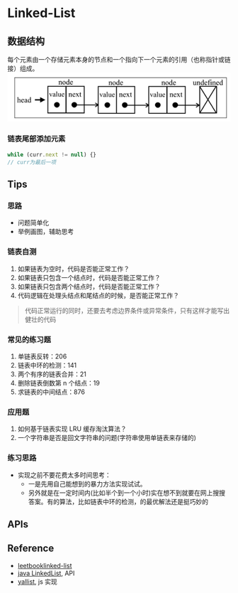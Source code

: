 # Linked-List

## 数据结构

每个元素由一个存储元素本身的节点和一个指向下一个元素的引用（也称指针或链接）组成。
![](../../../assets/images/linked-list/1.png)

### 链表尾部添加元素

```ts
while (curr.next != null) {}
// curr为最后一项
```

## Tips

### 思路

- 问题简单化
- 举例画图，辅助思考

### 链表自测

1. 如果链表为空时，代码是否能正常工作？
2. 如果链表只包含一个结点时，代码是否能正常工作？
3. 如果链表只包含两个结点时，代码是否能正常工作？
4. 代码逻辑在处理头结点和尾结点的时候，是否能正常工作？

> 代码正常运行的同时，还要去考虑边界条件或异常条件，只有这样才能写出健壮的代码

### 常见的练习题

1. 单链表反转：206
2. 链表中环的检测：141
3. 两个有序的链表合并：21
4. 删除链表倒数第 n 个结点：19
5. 求链表的中间结点：876

### 应用题

1. 如何基于链表实现 LRU 缓存淘汰算法？
2. 一个字符串是否是回文字符串的问题(字符串使用单链表来存储的)

### 练习思路

- 实现之前不要花费太多时间思考：
  - 一是先用自己能想到的暴力方法实现试试。
  - 另外就是在一定时间内(比如半个到一个小时)实在想不到就要在网上搜搜答案。有的算法，比如链表中环的检测，的最优解法还是挺巧妙的

## APIs

## Reference

- [leetbooklinked-list](https://leetcode-cn.com/leetbook/detail/linked-list/)
- [java LinkedList](https://docs.oracle.com/javase/7/docs/api/java/util/LinkedList.html), API
- [yallist](https://github.com/isaacs/yallist), js 实现
